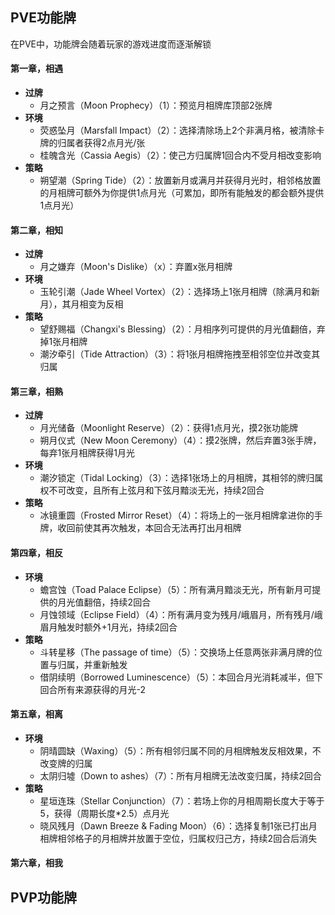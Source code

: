 ## PVE功能牌
在PVE中，功能牌会随着玩家的游戏进度而逐渐解锁

#### 第一章，相遇
* **过牌**
    * 月之预言（Moon Prophecy）（1）：预览月相牌库顶部2张牌
* **环境**
    * 荧惑坠月（Marsfall Impact）（2）：选择清除场上2个非满月格，被清除卡牌的归属者获得2点月光/张
    * 桂魄含光（Cassia Aegis）（2）：使己方归属牌1回合内不受月相改变影响
* **策略**
    * 朔望潮（Spring Tide）（2）：放置新月或满月并获得月光时，相邻格放置的月相牌可额外为你提供1点月光（可累加，即所有能触发的都会额外提供1点月光）

#### 第二章，相知
* **过牌**
    * 月之嫌弃（Moon's Dislike）（x）：弃置x张月相牌
* **环境**
    * 玉轮引潮（Jade Wheel Vortex）（2）：选择场上1张月相牌（除满月和新月），其月相变为反相
* **策略**
    * 望舒赐福（Changxi's Blessing）（2）：月相序列可提供的月光值翻倍，弃掉1张月相牌
    * 潮汐牵引（Tide Attraction）（3）：将1张月相牌拖拽至相邻空位并改变其归属

#### 第三章，相熟
* **过牌**
    * 月光储备（Moonlight Reserve）（2）：获得1点月光，摸2张功能牌
    * 朔月仪式（New Moon Ceremony）（4）：摸2张牌，然后弃置3张手牌，每弃1张月相牌获得1月光
* **环境**
    * 潮汐锁定（Tidal Locking）（3）：选择1张场上的月相牌，其相邻的牌归属权不可改变，且所有上弦月和下弦月黯淡无光，持续2回合
* **策略**
    * 冰镜重圆（Frosted Mirror Reset）（4）：将场上的一张月相牌拿进你的手牌，收回前使其再次触发，本回合无法再打出月相牌

#### 第四章，相反
* **环境**
    * 蟾宫蚀（Toad Palace Eclipse）（5）：所有满月黯淡无光，所有新月可提供的月光值翻倍，持续2回合
    * 月蚀领域（Eclipse Field）（4）：所有满月变为残月/峨眉月，所有残月/峨眉月触发时额外+1月光，持续2回合
* **策略**
    * 斗转星移（The passage of time）（5）：交换场上任意两张非满月牌的位置与归属，并重新触发
    * 借阴续明（Borrowed Luminescence）（5）：本回合月光消耗减半，但下回合所有来源获得的月光-2

#### 第五章，相离
* **环境**
    * 阴晴圆缺（Waxing）（5）：所有相邻归属不同的月相牌触发反相效果，不改变牌的归属
    * 太阴归墟（Down to ashes）（7）：所有月相牌无法改变归属，持续2回合
* **策略**
    * 星垣连珠（Stellar Conjunction）（7）：若场上你的月相周期长度大于等于5，获得（周期长度*2.5）点月光
    * 晓风残月（Dawn Breeze & Fading Moon）（6）：选择复制1张已打出月相牌相邻格子的月相牌并放置于空位，归属权归己方，持续2回合后消失

#### 第六章，相我



## PVP功能牌